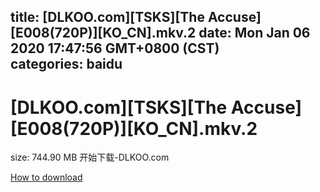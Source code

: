 
title: [DLKOO.com][TSKS][The Accuse][E008(720P)][KO_CN].mkv.2
date: Mon Jan 06 2020 17:47:56 GMT+0800 (CST)    
categories: baidu
---

# [DLKOO.com][TSKS][The Accuse][E008(720P)][KO_CN].mkv.2
size: 744.90 MB
 开始下载-DLKOO.com
 

[How to download](https://bpcam.bemobtrk.com/go/2ceec3aa-1ca2-46d6-b9ff-aaa5c184517c?jno=980)